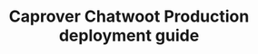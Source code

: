 ---
path: "/docs/deployment/deploy-chatwoot-with-caprover"
title: "Caprover Chatwoot Production deployment guide"
---